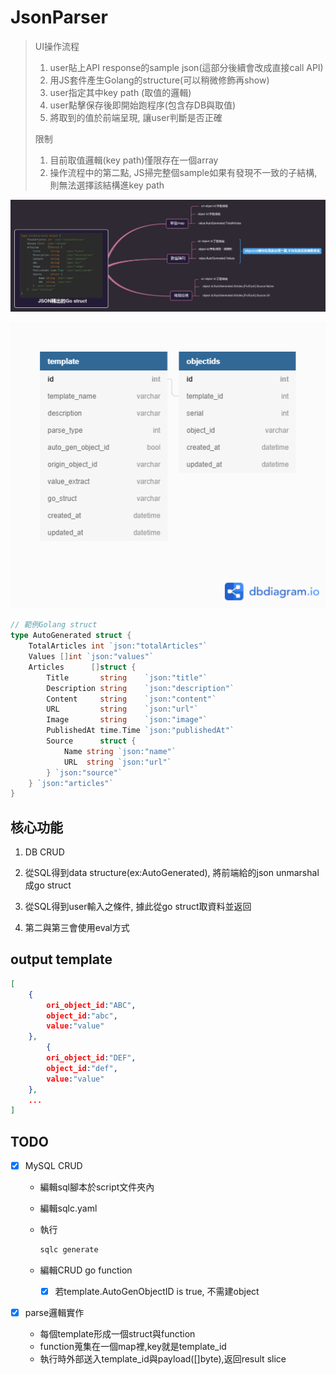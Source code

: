 # JsonParser

> UI操作流程
>
> 1. user貼上API response的sample json(這部分後續會改成直接call API)
> 2. 用JS套件產生Golang的structure(可以稍微修飾再show)
> 3. user指定其中key path (取值的邏輯)
> 4. user點擊保存後即開始跑程序(包含存DB與取值)
> 5. 將取到的值於前端呈現, 讓user判斷是否正確
>
> 限制
>
> 1. 目前取值邏輯(key path)僅限存在一個array
> 2. 操作流程中的第二點, JS掃完整個sample如果有發現不一致的子結構, 則無法選擇該結構進key path

![](img/mind.jpg)

![](img/db_schema.png)


```go
// 範例Golang struct
type AutoGenerated struct {
	TotalArticles int `json:"totalArticles"`
	Values []int `json:"values"`
	Articles      []struct {
		Title       string    `json:"title"`
		Description string    `json:"description"`
		Content     string    `json:"content"`
		URL         string    `json:"url"`
		Image       string    `json:"image"`
		PublishedAt time.Time `json:"publishedAt"`
		Source      struct {
			Name string `json:"name"`
			URL  string `json:"url"`
		} `json:"source"`
	} `json:"articles"`	
}
```

## 核心功能

1. DB CRUD

2. 從SQL得到data structure(ex:AutoGenerated), 將前端給的json unmarshal成go struct

3. 從SQL得到user輸入之條件, 據此從go struct取資料並返回

4. 第二與第三會使用eval方式

   

## output template

```json
[
    {
        ori_object_id:"ABC",
        object_id:"abc",
        value:"value"
    },
        {
        ori_object_id:"DEF",
        object_id:"def",
        value:"value"
    },
    ...
]
```


## TODO

- [x] MySQL CRUD

  - 編輯sql腳本於script文件夾內

  - 編輯sqlc.yaml

  - 執行

    ```sh
    sqlc generate
    ```

  - 編輯CRUD go function

    - [x] 若template.AutoGenObjectID is true, 不需建object

- [x] parse邏輯實作

  - 每個template形成一個struct與function
  - function蒐集在一個map裡,key就是template_id
  - 執行時外部送入template_id與payload([]byte),返回result slice
